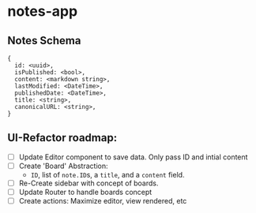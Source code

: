 # notes-app


## Notes Schema

```
{
  id: <uuid>,
  isPublished: <bool>,
  content: <markdown string>,
  lastModified: <DateTime>,
  publishedDate: <DateTime>,
  title: <string>,
  canonicalURL: <string>,
}
```

## UI-Refactor roadmap:

- [ ] Update Editor component to save data. Only pass ID and intial content
- [ ] Create 'Board' Abstraction: 
  - `ID`, list of `note.ID`s, a `title`, and a `content` field.
- [ ] Re-Create sidebar with concept of boards.
- [ ] Update Router to handle boards concept
- [ ] Create actions: Maximize editor, view rendered, etc